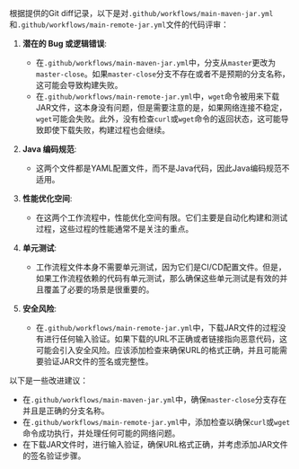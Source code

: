 根据提供的Git diff记录，以下是对`.github/workflows/main-maven-jar.yml`和`.github/workflows/main-remote-jar.yml`文件的代码评审：

1. **潜在的 Bug 或逻辑错误**:
   - 在`.github/workflows/main-maven-jar.yml`中，分支从`master`更改为`master-close`。如果`master-close`分支不存在或者不是预期的分支名称，这可能会导致构建失败。
   - 在`.github/workflows/main-remote-jar.yml`中，`wget`命令被用来下载JAR文件，这本身没有问题，但是需要注意的是，如果网络连接不稳定，`wget`可能会失败。此外，没有检查`curl`或`wget`命令的返回状态，这可能导致即使下载失败，构建过程也会继续。

2. **Java 编码规范**:
   - 这两个文件都是YAML配置文件，而不是Java代码，因此Java编码规范不适用。

3. **性能优化空间**:
   - 在这两个工作流程中，性能优化空间有限。它们主要是自动化构建和测试过程，这些过程的性能通常不是关注的重点。

4. **单元测试**:
   - 工作流程文件本身不需要单元测试，因为它们是CI/CD配置文件。但是，如果工作流程依赖的代码有单元测试，那么确保这些单元测试是有效的并且覆盖了必要的场景是很重要的。

5. **安全风险**:
   - 在`.github/workflows/main-remote-jar.yml`中，下载JAR文件的过程没有进行任何输入验证。如果下载的URL不正确或者链接指向恶意代码，这可能会引入安全风险。应该添加检查来确保URL的格式正确，并且可能需要验证JAR文件的签名或完整性。

以下是一些改进建议：

- 在`.github/workflows/main-maven-jar.yml`中，确保`master-close`分支存在并且是正确的分支名称。
- 在`.github/workflows/main-remote-jar.yml`中，添加检查以确保`curl`或`wget`命令成功执行，并处理任何可能的网络问题。
- 在下载JAR文件时，进行输入验证，确保URL格式正确，并考虑添加JAR文件的签名验证步骤。